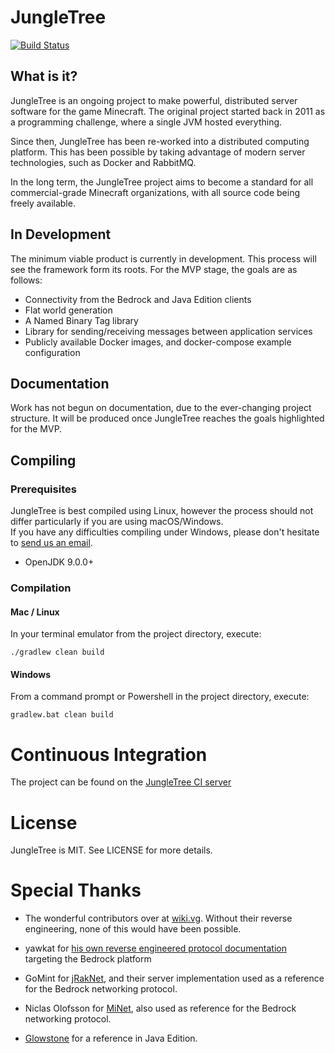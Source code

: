# JungleTree
[![Build Status](https://ci.jungletree.org/job/JungleTree/job/JungleTree/job/master/badge/icon)](https://ci.jungletree.org/blue/organizations/jenkins/JungleTree%2FJungleTree/activity)

## What is it?

JungleTree is an ongoing project to make powerful, distributed server software for the game Minecraft.
The original project started back in 2011 as a programming challenge, where a single JVM hosted everything.

Since then, JungleTree has been re-worked into a distributed computing platform. This has been possible by taking
advantage of modern server technologies, such as Docker and RabbitMQ.

In the long term, the JungleTree project aims to become a standard for all commercial-grade Minecraft organizations, 
with all source code being freely available.

## In Development

The minimum viable product is currently in development. This process will see the framework form its roots. For the
MVP stage, the goals are as follows:

* Connectivity from the Bedrock and Java Edition clients
* Flat world generation
* A Named Binary Tag library
* Library for sending/receiving messages between application services
* Publicly available Docker images, and docker-compose example configuration

## Documentation

Work has not begun on documentation, due to the ever-changing project structure. It will be produced once JungleTree
reaches the goals highlighted for the MVP.

## Compiling

### Prerequisites

JungleTree is best compiled using Linux, however the process should not differ particularly if you are using macOS/Windows.  
If you have any difficulties compiling under Windows, please don't hesitate to [send us an email](mailto:spam@jungletree.org).

* OpenJDK 9.0.0+

### Compilation

#### Mac / Linux

In your terminal emulator from the project directory, execute:

```
./gradlew clean build
```

#### Windows

From a command prompt or Powershell in the project directory, execute:

```
gradlew.bat clean build
```

# Continuous Integration

The project can be found on the [JungleTree CI server](https://ci.jungletree.org/blue/organizations/jenkins/JungleTree%2FJungleTree/activity)

# License

JungleTree is MIT. See LICENSE for more details.

# Special Thanks

* The wonderful contributors over at [wiki.vg](http://wiki.vg/Main_Page). Without their reverse engineering, none of this
would have been possible.

* yawkat for [his own reverse engineered protocol documentation](https://confluence.yawk.at/display/PEPROTOCOL/) targeting the Bedrock platform

* GoMint for [jRakNet](https://github.com/JungleTree/jRakNet/blob/master/LICENSE.txt), and their server implementation
used as a reference for the Bedrock networking protocol.

* Niclas Olofsson for [MiNet](https://github.com/NiclasOlofsson/MiNET), also used as reference for the Bedrock
networking protocol.

* [Glowstone](https://github.com/GlowstoneMC/Glowstone) for a reference in Java Edition.
